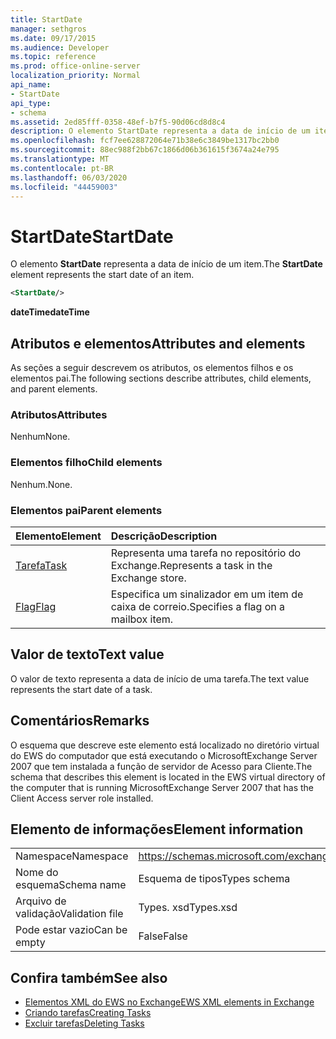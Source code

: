 ```yaml
---
title: StartDate
manager: sethgros
ms.date: 09/17/2015
ms.audience: Developer
ms.topic: reference
ms.prod: office-online-server
localization_priority: Normal
api_name:
- StartDate
api_type:
- schema
ms.assetid: 2ed85fff-0358-48ef-b7f5-90d06cd8d8c4
description: O elemento StartDate representa a data de início de um item.
ms.openlocfilehash: fcf7ee628872064e71b38e6c3849be1317bc2bb0
ms.sourcegitcommit: 88ec988f2bb67c1866d06b361615f3674a24e795
ms.translationtype: MT
ms.contentlocale: pt-BR
ms.lasthandoff: 06/03/2020
ms.locfileid: "44459003"
---
```

# <a name="startdate"></a><span data-ttu-id="2b836-103">StartDate</span><span class="sxs-lookup"><span data-stu-id="2b836-103">StartDate</span></span>

<span data-ttu-id="2b836-104">O elemento **StartDate** representa a data de início de um item.</span><span class="sxs-lookup"><span data-stu-id="2b836-104">The **StartDate** element represents the start date of an item.</span></span> 
  
```xml
<StartDate/>
```

<span data-ttu-id="2b836-105">**dateTime**</span><span class="sxs-lookup"><span data-stu-id="2b836-105">**dateTime**</span></span>

## <a name="attributes-and-elements"></a><span data-ttu-id="2b836-106">Atributos e elementos</span><span class="sxs-lookup"><span data-stu-id="2b836-106">Attributes and elements</span></span>

<span data-ttu-id="2b836-107">As seções a seguir descrevem os atributos, os elementos filhos e os elementos pai.</span><span class="sxs-lookup"><span data-stu-id="2b836-107">The following sections describe attributes, child elements, and parent elements.</span></span>
  
### <a name="attributes"></a><span data-ttu-id="2b836-108">Atributos</span><span class="sxs-lookup"><span data-stu-id="2b836-108">Attributes</span></span>

<span data-ttu-id="2b836-109">Nenhum</span><span class="sxs-lookup"><span data-stu-id="2b836-109">None.</span></span>
  
### <a name="child-elements"></a><span data-ttu-id="2b836-110">Elementos filho</span><span class="sxs-lookup"><span data-stu-id="2b836-110">Child elements</span></span>

<span data-ttu-id="2b836-111">Nenhum.</span><span class="sxs-lookup"><span data-stu-id="2b836-111">None.</span></span>
  
### <a name="parent-elements"></a><span data-ttu-id="2b836-112">Elementos pai</span><span class="sxs-lookup"><span data-stu-id="2b836-112">Parent elements</span></span>

|<span data-ttu-id="2b836-113">**Elemento**</span><span class="sxs-lookup"><span data-stu-id="2b836-113">**Element**</span></span>|<span data-ttu-id="2b836-114">**Descrição**</span><span class="sxs-lookup"><span data-stu-id="2b836-114">**Description**</span></span>|
|:-----|:-----|
|[<span data-ttu-id="2b836-115">Tarefa</span><span class="sxs-lookup"><span data-stu-id="2b836-115">Task</span></span>](task.md) <br/> |<span data-ttu-id="2b836-116">Representa uma tarefa no repositório do Exchange.</span><span class="sxs-lookup"><span data-stu-id="2b836-116">Represents a task in the Exchange store.</span></span>  <br/> |
|[<span data-ttu-id="2b836-117">Flag</span><span class="sxs-lookup"><span data-stu-id="2b836-117">Flag</span></span>](flag.md) <br/> |<span data-ttu-id="2b836-118">Especifica um sinalizador em um item de caixa de correio.</span><span class="sxs-lookup"><span data-stu-id="2b836-118">Specifies a flag on a mailbox item.</span></span>  <br/> |
   
## <a name="text-value"></a><span data-ttu-id="2b836-119">Valor de texto</span><span class="sxs-lookup"><span data-stu-id="2b836-119">Text value</span></span>

<span data-ttu-id="2b836-120">O valor de texto representa a data de início de uma tarefa.</span><span class="sxs-lookup"><span data-stu-id="2b836-120">The text value represents the start date of a task.</span></span>
  
## <a name="remarks"></a><span data-ttu-id="2b836-121">Comentários</span><span class="sxs-lookup"><span data-stu-id="2b836-121">Remarks</span></span>

<span data-ttu-id="2b836-122">O esquema que descreve este elemento está localizado no diretório virtual do EWS do computador que está executando o MicrosoftExchange Server 2007 que tem instalada a função de servidor de Acesso para Cliente.</span><span class="sxs-lookup"><span data-stu-id="2b836-122">The schema that describes this element is located in the EWS virtual directory of the computer that is running MicrosoftExchange Server 2007 that has the Client Access server role installed.</span></span>
  
## <a name="element-information"></a><span data-ttu-id="2b836-123">Elemento de informações</span><span class="sxs-lookup"><span data-stu-id="2b836-123">Element information</span></span>

|||
|:-----|:-----|
|<span data-ttu-id="2b836-124">Namespace</span><span class="sxs-lookup"><span data-stu-id="2b836-124">Namespace</span></span>  <br/> |https://schemas.microsoft.com/exchange/services/2006/types  <br/> |
|<span data-ttu-id="2b836-125">Nome do esquema</span><span class="sxs-lookup"><span data-stu-id="2b836-125">Schema name</span></span>  <br/> |<span data-ttu-id="2b836-126">Esquema de tipos</span><span class="sxs-lookup"><span data-stu-id="2b836-126">Types schema</span></span>  <br/> |
|<span data-ttu-id="2b836-127">Arquivo de validação</span><span class="sxs-lookup"><span data-stu-id="2b836-127">Validation file</span></span>  <br/> |<span data-ttu-id="2b836-128">Types. xsd</span><span class="sxs-lookup"><span data-stu-id="2b836-128">Types.xsd</span></span>  <br/> |
|<span data-ttu-id="2b836-129">Pode estar vazio</span><span class="sxs-lookup"><span data-stu-id="2b836-129">Can be empty</span></span>  <br/> |<span data-ttu-id="2b836-130">False</span><span class="sxs-lookup"><span data-stu-id="2b836-130">False</span></span>  <br/> |
   
## <a name="see-also"></a><span data-ttu-id="2b836-131">Confira também</span><span class="sxs-lookup"><span data-stu-id="2b836-131">See also</span></span>

- [<span data-ttu-id="2b836-132">Elementos XML do EWS no Exchange</span><span class="sxs-lookup"><span data-stu-id="2b836-132">EWS XML elements in Exchange</span></span>](ews-xml-elements-in-exchange.md)
- [<span data-ttu-id="2b836-133">Criando tarefas</span><span class="sxs-lookup"><span data-stu-id="2b836-133">Creating Tasks</span></span>](https://msdn.microsoft.com/library/0ef97334-e8a0-4f67-a23a-dd9e2bbad49f%28Office.15%29.aspx)
- [<span data-ttu-id="2b836-134">Excluir tarefas</span><span class="sxs-lookup"><span data-stu-id="2b836-134">Deleting Tasks</span></span>](https://msdn.microsoft.com/library/a3d7e25f-8a35-4901-b1d9-d31f418ab340%28Office.15%29.aspx)

